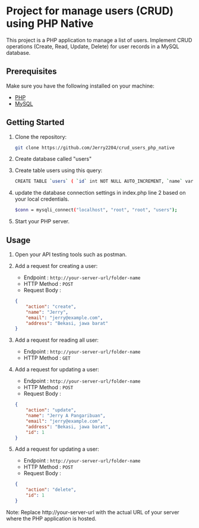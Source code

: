# Project for manage users (CRUD) using PHP Native

This project is a PHP application to manage a list of users. Implement CRUD operations (Create, Read, Update, Delete) for user records in a MySQL database.

## Prerequisites

Make sure you have the following installed on your machine:

- [PHP](https://www.php.net/downloads)
- [MySQL](https://www.mysql.com/downloads/)

## Getting Started

1. Clone the repository:

   ```bash
   git clone https://github.com/Jerry2204/crud_users_php_native

1. Create database called "users"

1. Create table users using this query:

    ```bash
    CREATE TABLE `users` ( `id` int NOT NULL AUTO_INCREMENT, `name` varchar(255) CHARACTER SET utf8mb4 COLLAT utf8mb4_general_ci NOT NULL, `email` varchar(255) CHARACTER SET utf8mb4 COLLAT utf8mb4_general_ci NOT NULL, `address` text CHARACTER SET utf8mb4 COLLAT utf8mb4_general_ci NOT NULL, PRIMARY KEY (`id` ) ENGINE=InnoDB DEFAULT CHARSET=utf8mb COLLATE=utf8mb4_general_ci;

1. update the database connection settings in index.php line 2 based on your local credentials.

    ```bash
    $conn = mysqli_connect("localhost", "root", "root", "users");

1. Start your PHP server.

## Usage

1. Open your API testing tools such as postman.

1. Add a request for creating a user:
    + Endpoint : ``http://your-server-url/folder-name``
    + HTTP Method : ``POST``
    + Request Body :
    ```json
    {
        "action": "create",
        "name": "Jerry",
        "email": "jerry@example.com",
        "address": "Bekasi, jawa barat"
    }
    ```

1. Add a request for reading all user:
    + Endpoint : ``http://your-server-url/folder-name``
    + HTTP Method : ``GET``

1. Add a request for updating a user:
    + Endpoint : ``http://your-server-url/folder-name``
    + HTTP Method : ``POST``
    + Request Body :
    ```json
    {
        "action": "update",
        "name": "Jerry A Pangaribuan",
        "email": "jerry@example.com",
        "address": "Bekasi, jawa barat",
        "id": 1
    }
    ```

1. Add a request for updating a user:
    + Endpoint : ``http://your-server-url/folder-name``
    + HTTP Method : ``POST``
    + Request Body :
    ```json
    {
        "action": "delete",
        "id": 1
    }
    ```

Note: Replace http://your-server-url with the actual URL of your server where the PHP application is hosted.